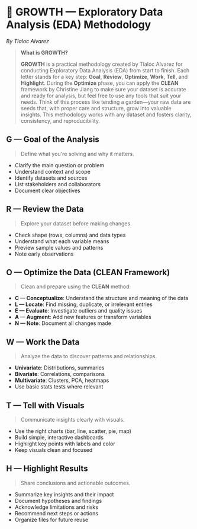 # 🌱 GROWTH — Exploratory Data Analysis (EDA) Methodology  
*By Tlaloc Alvarez*

> **What is GROWTH?**
> 
> **GROWTH** is a practical methodology created by Tlaloc Alvarez for conducting Exploratory Data Analysis (EDA) from start to finish. Each letter stands for a key step: **Goal**, **Review**, **Optimize**, **Work**, **Tell**, and **Highlight**. During the **Optimize** phase, you can apply the **CLEAN** framework by Christine Jiang to make sure your dataset is accurate and ready for analysis, but feel free to use any tools that suit your needs. Think of this process like tending a garden—your raw data are seeds that, with proper care and structure, grow into valuable insights. This methodology works with any dataset and fosters clarity, consistency, and reproducibility.

## G — Goal of the Analysis  
> Define what you're solving and why it matters.

- Clarify the main question or problem  
- Understand context and scope  
- Identify datasets and sources  
- List stakeholders and collaborators  
- Document clear objectives  

## R — Review the Data  
> Explore your dataset before making changes.

- Check shape (rows, columns) and data types  
- Understand what each variable means  
- Preview sample values and patterns  
- Note early observations  

## O — Optimize the Data (CLEAN Framework)  
> Clean and prepare using the **CLEAN** method:

- **C — Conceptualize**: Understand the structure and meaning of the data  
- **L — Locate**: Find missing, duplicate, or irrelevant entries  
- **E — Evaluate**: Investigate outliers and quality issues  
- **A — Augment**: Add new features or transform variables  
- **N — Note**: Document all changes made  

## W — Work the Data  
> Analyze the data to discover patterns and relationships.

- **Univariate**: Distributions, summaries  
- **Bivariate**: Correlations, comparisons  
- **Multivariate**: Clusters, PCA, heatmaps  
- Use basic stats tests where relevant  

## T — Tell with Visuals  
> Communicate insights clearly with visuals.

- Use the right charts (bar, line, scatter, pie, map)  
- Build simple, interactive dashboards  
- Highlight key points with labels and color  
- Keep visuals clean and focused  

## H — Highlight Results  
> Share conclusions and actionable outcomes.

- Summarize key insights and their impact  
- Document hypotheses and findings  
- Acknowledge limitations and risks  
- Recommend next steps or actions  
- Organize files for future reuse  
